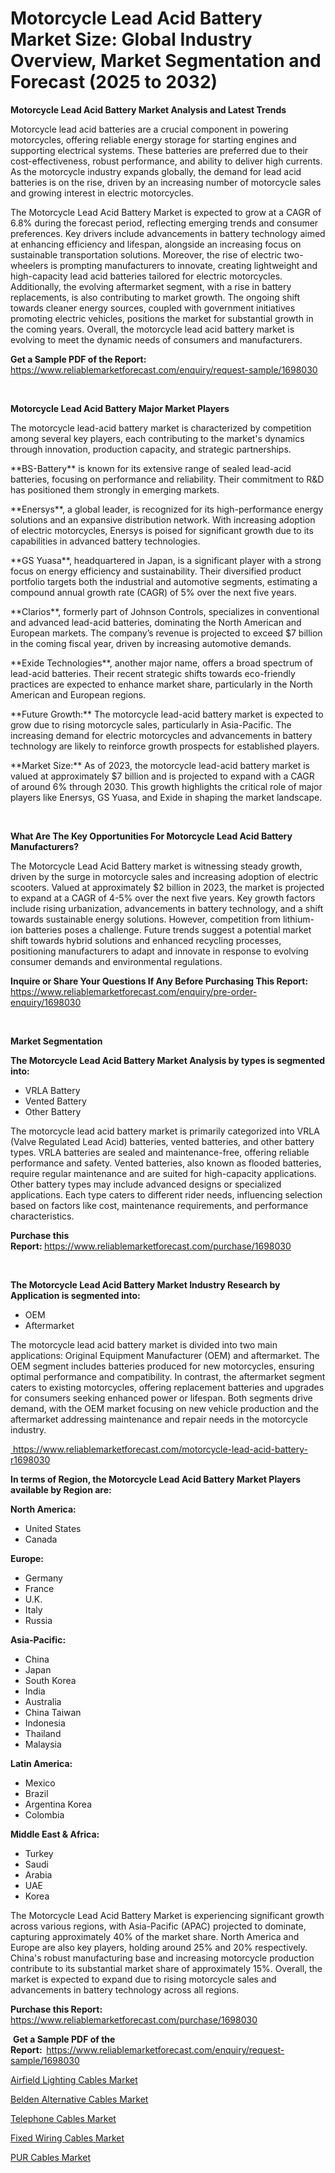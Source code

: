 <p><h1>Motorcycle Lead Acid Battery Market Size: Global Industry Overview, Market Segmentation and Forecast (2025 to 2032)</h1></p><p><strong>Motorcycle Lead Acid Battery Market Analysis and Latest Trends</strong></p>
<p><p>Motorcycle lead acid batteries are a crucial component in powering motorcycles, offering reliable energy storage for starting engines and supporting electrical systems. These batteries are preferred due to their cost-effectiveness, robust performance, and ability to deliver high currents. As the motorcycle industry expands globally, the demand for lead acid batteries is on the rise, driven by an increasing number of motorcycle sales and growing interest in electric motorcycles.</p><p>The Motorcycle Lead Acid Battery Market is expected to grow at a CAGR of 6.8% during the forecast period, reflecting emerging trends and consumer preferences. Key drivers include advancements in battery technology aimed at enhancing efficiency and lifespan, alongside an increasing focus on sustainable transportation solutions. Moreover, the rise of electric two-wheelers is prompting manufacturers to innovate, creating lightweight and high-capacity lead acid batteries tailored for electric motorcycles. Additionally, the evolving aftermarket segment, with a rise in battery replacements, is also contributing to market growth. The ongoing shift towards cleaner energy sources, coupled with government initiatives promoting electric vehicles, positions the market for substantial growth in the coming years. Overall, the motorcycle lead acid battery market is evolving to meet the dynamic needs of consumers and manufacturers.</p></p>
<p><strong>Get a Sample PDF of the Report:&nbsp;</strong> <a href="https://www.reliablemarketforecast.com/enquiry/request-sample/1698030?utm_campaign=1130&utm_medium=2&utm_source=Github&utm_content=ia&utm_term=07042025&utm_id=motorcycle-lead-acid-battery">https://www.reliablemarketforecast.com/enquiry/request-sample/1698030</a></p>
<p>&nbsp;</p>
<p><strong>Motorcycle Lead Acid Battery Major Market Players</strong></p>
<p><p>The motorcycle lead-acid battery market is characterized by competition among several key players, each contributing to the market's dynamics through innovation, production capacity, and strategic partnerships.</p><p>**BS-Battery** is known for its extensive range of sealed lead-acid batteries, focusing on performance and reliability. Their commitment to R&D has positioned them strongly in emerging markets.</p><p>**Enersys**, a global leader, is recognized for its high-performance energy solutions and an expansive distribution network. With increasing adoption of electric motorcycles, Enersys is poised for significant growth due to its capabilities in advanced battery technologies.</p><p>**GS Yuasa**, headquartered in Japan, is a significant player with a strong focus on energy efficiency and sustainability. Their diversified product portfolio targets both the industrial and automotive segments, estimating a compound annual growth rate (CAGR) of 5% over the next five years.</p><p>**Clarios**, formerly part of Johnson Controls, specializes in conventional and advanced lead-acid batteries, dominating the North American and European markets. The company’s revenue is projected to exceed $7 billion in the coming fiscal year, driven by increasing automotive demands.</p><p>**Exide Technologies**, another major name, offers a broad spectrum of lead-acid batteries. Their recent strategic shifts towards eco-friendly practices are expected to enhance market share, particularly in the North American and European regions.</p><p>**Future Growth:** The motorcycle lead-acid battery market is expected to grow due to rising motorcycle sales, particularly in Asia-Pacific. The increasing demand for electric motorcycles and advancements in battery technology are likely to reinforce growth prospects for established players.</p><p>**Market Size:** As of 2023, the motorcycle lead-acid battery market is valued at approximately $7 billion and is projected to expand with a CAGR of around 6% through 2030. This growth highlights the critical role of major players like Enersys, GS Yuasa, and Exide in shaping the market landscape.</p></p>
<p>&nbsp;</p>
<p><strong>What Are The Key Opportunities For Motorcycle Lead Acid Battery Manufacturers?</strong></p>
<p><p>The Motorcycle Lead Acid Battery market is witnessing steady growth, driven by the surge in motorcycle sales and increasing adoption of electric scooters. Valued at approximately $2 billion in 2023, the market is projected to expand at a CAGR of 4-5% over the next five years. Key growth factors include rising urbanization, advancements in battery technology, and a shift towards sustainable energy solutions. However, competition from lithium-ion batteries poses a challenge. Future trends suggest a potential market shift towards hybrid solutions and enhanced recycling processes, positioning manufacturers to adapt and innovate in response to evolving consumer demands and environmental regulations.</p></p>
<p><strong>Inquire or Share Your Questions If Any Before Purchasing This Report:</strong> <a href="https://www.reliablemarketforecast.com/enquiry/pre-order-enquiry/1698030?utm_campaign=1130&utm_medium=2&utm_source=Github&utm_content=ia&utm_term=07042025&utm_id=motorcycle-lead-acid-battery">https://www.reliablemarketforecast.com/enquiry/pre-order-enquiry/1698030</a></p>
<p>&nbsp;</p>
<p><strong>Market Segmentation</strong></p>
<p><strong>The Motorcycle Lead Acid Battery Market Analysis by types is segmented into:</strong></p>
<p><ul><li>VRLA Battery</li><li>Vented Battery</li><li>Other Battery</li></ul></p>
<p><p>The motorcycle lead acid battery market is primarily categorized into VRLA (Valve Regulated Lead Acid) batteries, vented batteries, and other battery types. VRLA batteries are sealed and maintenance-free, offering reliable performance and safety. Vented batteries, also known as flooded batteries, require regular maintenance and are suited for high-capacity applications. Other battery types may include advanced designs or specialized applications. Each type caters to different rider needs, influencing selection based on factors like cost, maintenance requirements, and performance characteristics.</p></p>
<p><strong>Purchase this Report:&nbsp;</strong><a href="https://www.reliablemarketforecast.com/purchase/1698030?utm_campaign=1130&utm_medium=2&utm_source=Github&utm_content=ia&utm_term=07042025&utm_id=motorcycle-lead-acid-battery">https://www.reliablemarketforecast.com/purchase/1698030</a></p>
<p>&nbsp;</p>
<p><strong>The Motorcycle Lead Acid Battery Market Industry Research by Application is segmented into:</strong></p>
<p><ul><li>OEM</li><li>Aftermarket</li></ul></p>
<p><p>The motorcycle lead acid battery market is divided into two main applications: Original Equipment Manufacturer (OEM) and aftermarket. The OEM segment includes batteries produced for new motorcycles, ensuring optimal performance and compatibility. In contrast, the aftermarket segment caters to existing motorcycles, offering replacement batteries and upgrades for consumers seeking enhanced power or lifespan. Both segments drive demand, with the OEM market focusing on new vehicle production and the aftermarket addressing maintenance and repair needs in the motorcycle industry.</p></p>
<p><a href="https://www.reliablemarketforecast.com/motorcycle-lead-acid-battery-r1698030?utm_campaign=1130&utm_medium=2&utm_source=Github&utm_content=ia&utm_term=07042025&utm_id=motorcycle-lead-acid-battery">&nbsp;https://www.reliablemarketforecast.com/motorcycle-lead-acid-battery-r1698030</a></p>
<p><strong>In terms of Region, the Motorcycle Lead Acid Battery Market Players available by Region are:</strong></p>
<p>
    <p> <strong> North America: </strong>
        <ul>
            <li>United States</li>
            <li>Canada</li>
        </ul>
        </p> 
    <p> <strong> Europe: </strong>
        <ul>
            <li>Germany</li>
            <li>France</li>
            <li>U.K.</li>
            <li>Italy</li>
            <li>Russia</li>
        </ul>
        </p> 
    <p> <strong> Asia-Pacific: </strong>
        <ul>
            <li>China</li>
            <li>Japan</li>
            <li>South Korea</li>
            <li>India</li>
            <li>Australia</li>
            <li>China Taiwan</li>
            <li>Indonesia</li>
            <li>Thailand</li>
            <li>Malaysia</li>
        </ul>
        </p> 
    <p> <strong> Latin America: </strong>
        <ul>
            <li>Mexico</li>
            <li>Brazil</li>
            <li>Argentina Korea</li>
            <li>Colombia</li>
        </ul>
        </p> 
    <p> <strong> Middle East & Africa: </strong>
        <ul>
            <li>Turkey</li>
            <li>Saudi</li>
            <li>Arabia</li>
            <li>UAE</li>
            <li>Korea</li>
        </ul>
    </p>
    </p>
<p><p>The Motorcycle Lead Acid Battery Market is experiencing significant growth across various regions, with Asia-Pacific (APAC) projected to dominate, capturing approximately 40% of the market share. North America and Europe are also key players, holding around 25% and 20% respectively. China's robust manufacturing base and increasing motorcycle production contribute to its substantial market share of approximately 15%. Overall, the market is expected to expand due to rising motorcycle sales and advancements in battery technology across all regions.</p></p>
<p><strong>Purchase this Report: </strong><a href="https://www.reliablemarketforecast.com/purchase/1698030?utm_campaign=1130&utm_medium=2&utm_source=Github&utm_content=ia&utm_term=07042025&utm_id=motorcycle-lead-acid-battery">https://www.reliablemarketforecast.com/purchase/1698030</a></p>
<p>&nbsp;<strong>Get a Sample PDF of the Report:&nbsp;&nbsp;</strong><a href="https://www.reliablemarketforecast.com/enquiry/request-sample/1698030?utm_campaign=1130&utm_medium=2&utm_source=Github&utm_content=ia&utm_term=07042025&utm_id=motorcycle-lead-acid-battery">https://www.reliablemarketforecast.com/enquiry/request-sample/1698030</a></p>
<p><strong></strong></p>
<p><p><a href="https://github.com/foustzelmsdv/Market-Research-Report-List-1/blob/main/airfield-lighting-cables-market.md?utm_campaign=1130&utm_medium=2&utm_source=Github&utm_content=ia&utm_term=07042025&utm_id=motorcycle-lead-acid-battery">Airfield Lighting Cables Market</a></p><p><a href="https://github.com/geresalgieaz/Market-Research-Report-List-1/blob/main/belden-alternative-cables-market.md?utm_campaign=1130&utm_medium=2&utm_source=Github&utm_content=ia&utm_term=07042025&utm_id=motorcycle-lead-acid-battery">Belden Alternative Cables Market</a></p><p><a href="https://github.com/dickstoscopg/Market-Research-Report-List-1/blob/main/telephone-cables-market.md?utm_campaign=1130&utm_medium=2&utm_source=Github&utm_content=ia&utm_term=07042025&utm_id=motorcycle-lead-acid-battery">Telephone Cables Market</a></p><p><a href="https://github.com/ceranamaduvq/Market-Research-Report-List-1/blob/main/fixed-wiring-cables-market.md?utm_campaign=1130&utm_medium=2&utm_source=Github&utm_content=ia&utm_term=07042025&utm_id=motorcycle-lead-acid-battery">Fixed Wiring Cables Market</a></p><p><a href="https://github.com/papnider/Market-Research-Report-List-1/blob/main/pur-cables-market.md?utm_campaign=1130&utm_medium=2&utm_source=Github&utm_content=ia&utm_term=07042025&utm_id=motorcycle-lead-acid-battery">PUR Cables Market</a></p></p>